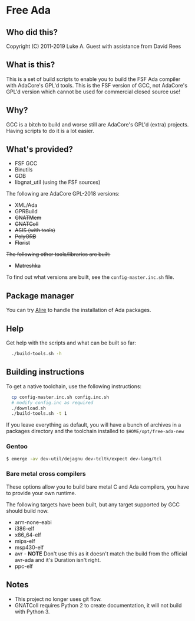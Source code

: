 # Free Ada

## Who did this?

Copyright (C) 2011-2019 Luke A. Guest with assistance from David Rees

## What is this?

This is a set of build scripts to enable you to build the FSF Ada compiler with AdaCore's GPL'd tools. This is the FSF
version of GCC, not AdaCore's GPL'd version which cannot be used for commercial closed source use!

## Why?

GCC is a bitch to build and worse still are AdaCore's GPL'd (extra) projects. Having scripts to do it is a lot easier.

## What's provided?

* FSF GCC
* Binutils
* GDB
* libgnat_util (using the FSF sources)

The following are AdaCore GPL-2018 versions:

* XML/Ada
* GPRBuild
* ~~GNATMem~~
* ~~GNATColl~~
* ~~ASIS (with tools)~~
* ~~PolyORB~~
* ~~Florist~~

~~The following other tools/libraries are built:~~

* ~~Matreshka~~

To find out what versions are built, see the ```config-master.inc.sh``` file.

## Package manager

You can try [Alire](https://github.com/mosteo/alire) to handle the installation of Ada packages.

## Help

Get help with the scripts and what can be built so far:

```bash
  ./build-tools.sh -h
```

## Building instructions

To get a native toolchain, use the following instructions:

```bash
  cp config-master.inc.sh config.inc.sh
  # modify config.inc as required
  ./download.sh
  ./build-tools.sh -t 1
```

If you leave everything as default, you will have a bunch of archives in a packages directory and the toolchain installed
to ```$HOME/opt/free-ada-new```

### Gentoo

```bash
$ emerge -av dev-util/dejagnu dev-tcltk/expect dev-lang/tcl
```

### Bare metal cross compilers

These options allow you to build bare metal C and Ada compilers, you have to provide your own runtime.

The following targets have been built, but any target supported by GCC should build now.

* arm-none-eabi
* i386-elf
* x86_64-elf
* mips-elf
* msp430-elf
* avr - **NOTE** Don't use this as it doesn't match the build from the official avr-ada and it's Duration isn't right.
* ppc-elf

## Notes

* This project no longer uses git flow.
* GNATColl requires Python 2 to create documentation, it will not build with Python 3.
